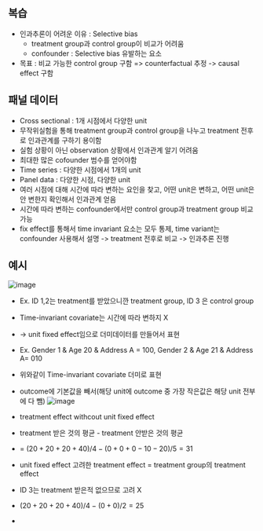 ## 복습
* 인과추론이 어려운 이유 : Selective bias
  * treatment group과 control group이 비교가 어려움
  * confounder : Selective bias 유발하는 요소
* 목표 : 비교 가능한 control group 구함 => counterfactual 추정 -> causal effect 구함


## 패널 데이터
* Cross sectional : 1개 시점에서 다양한 unit
 * 무작위실험을 통해 treatment group과 control group을 나누고 treatment 전후로 인과관계를 구하기 용이함
 * 실험 상황이 아닌 observation 상황에서 인과관계 알기 어려움
  * 최대한 많은 cofounder 범수를 얻어야함 
* Time series : 다양한 시점에서 1개의 unit
* Panel data : 다양한 시점, 다양한 unit
 * 여러 시점에 대해 시간에 따라 변하는 요인을 찾고, 어떤 unit은 변하고, 어떤 unit은 안 변한지 확인해서 인과관계 얻음
 * 시간에 따라 변하는 confounder에서만 control group과 treatment group 비교 가능
 * fix effect를 통해서 time invariant 요소는 모두 통제, time variant는 confounder 사용해서 설명 -> treatment 전후로 비교 -> 인과추론 진행

 
## 예시
![image](https://github.com/hkyoo52/Causal-Inference/assets/63588046/4d26e9fe-d36d-4f26-b9c0-ea9a332e454e)

* Ex. ID 1,2는 treatment를 받았으니깐 treatment group, ID 3 은 control group
* Time-invariant covariate는 시간에 따라 변하지 X
 * -> unit fixed effect임으로 더미데이터를 만들어서 표현
 * Ex. Gender 1 & Age 20 & Address A = 100, Gender 2 & Age 21 & Address A= 010
 * 위와같이 Time-invariant covariate 더미로 표현
* outcome에 기본값을 빼서(해당 unit에 outcome 중 가장 작은값은 해당 unit 전부에 다 뺌)
![image](https://github.com/hkyoo52/Causal-Inference/assets/63588046/15b010c2-452b-4c13-adf7-a30e5992df25)

* treatment effect withcout unit fixed effect
 * treatment 받은 것의 평균 - treatment 안받은 것의 평균
 * = $(20+20+20+40)/4 - (0+0+0-10-20)/5 = 31$
* unit fixed effect 고려한 treatment effect = treatment group의 treatment effect
 * ID 3는 treatment 받은적 없으므로 고려 X
 * $(20+20+20+40)/4 - (0+0)/2 = 25$
* 






